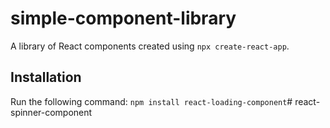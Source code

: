# simple-component-library
A library of React components created using `npx create-react-app`.
## Installation
Run the following command:
`npm install react-loading-component`# react-spinner-component
